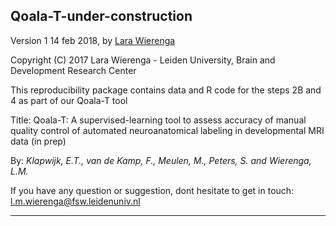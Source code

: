 ## Qoala-T-under-construction

Version 1 14 feb 2018, by [Lara Wierenga](https://www.brainanddevelopmentlab.nl/index.php/people/post-docs/181-post-doctoral-researchers/273-lara-wierenga)

Copyright (C) 2017 Lara Wierenga - Leiden University, Brain and Development Research Center

This reproducibility package contains data and R code for the steps 2B and 4 as part of our Qoala-T tool
  
Title: Qoala-T: A supervised-learning tool to assess accuracy of manual quality control of automated neuroanatomical labeling in developmental MRI data (in prep)

By: *Klapwijk, E.T., van de Kamp, F., Meulen, M., Peters, S. and Wierenga, L.M.*

If you have any question or suggestion, dont hesitate to get in touch:
<l.m.wierenga@fsw.leidenuniv.nl>

-----


